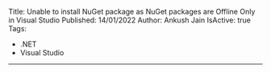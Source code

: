 Title: Unable to install NuGet package as NuGet packages are Offline Only in Visual Studio
Published: 14/01/2022
Author: Ankush Jain
IsActive: true
Tags:
  - .NET
  - Visual Studio
---
